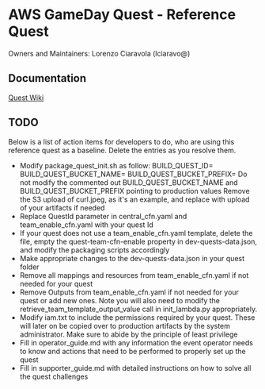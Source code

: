 # AWS GameDay Quest - Reference Quest
Owners and Maintainers: Lorenzo Ciaravola (lciaravo@)

## Documentation
[Quest Wiki](https://w.amazon.com/bin/view/AWS_GameDay/Quests/reference_quest)

## TODO
Below is a list of action items for developers to do, who are using this reference quest as a baseline. Delete the entries as you resolve them.

- Modify package_quest_init.sh as follow:
	BUILD_QUEST_ID=<replace with your quest id>
	BUILD_QUEST_BUCKET_NAME=<replace with your unique bucket name for local development>
	BUILD_QUEST_BUCKET_PREFIX=<optional bucket prefix for local development>
	Do not modify the commented out BUILD_QUEST_BUCKET_NAME and BUILD_QUEST_BUCKET_PREFIX pointing to production values
	Remove the S3 upload of curl.jpeg, as it's an example, and replace with upload of your artifacts if needed
- Replace QuestId parameter in central_cfn.yaml and team_enable_cfn.yaml with your quest Id
- If your quest does not use a team_enable_cfn.yaml template, delete the file, empty the quest-team-cfn-enable property in dev-quests-data.json, and modify the packaging scripts accordingly
- Make appropriate changes to the dev-quests-data.json in your quest folder
- Remove all mappings and resources from team_enable_cfn.yaml if not needed for your quest
- Remove Outputs from team_enable_cfn.yaml if not needed for your quest or add new ones. Note you will also need to modify the retrieve_team_template_output_value call in init_lambda.py appropriately.
- Modify iam.txt to include the permissions required by your quest. These will later on be copied over to production artifacts by the system administrator. Make sure to abide by the principle of least privilege
- Fill in operator_guide.md with any information the event operator needs to know and actions that need to be performed to properly set up the quest
- Fill in supporter_guide.md with detailed instructions on how to solve all the quest challenges



